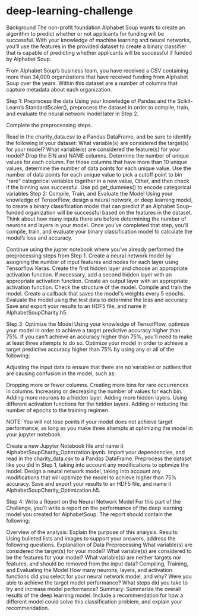 # deep-learning-challenge

Background The non-profit foundation Alphabet Soup wants to create an algorithm to predict whether or not applicants for funding will be successful. With your knowledge of machine learning and neural networks, you’ll use the features in the provided dataset to create a binary classifier that is capable of predicting whether applicants will be successful if funded by Alphabet Soup.

From Alphabet Soup’s business team, you have received a CSV containing more than 34,000 organizations that have received funding from Alphabet Soup over the years. Within this dataset are a number of columns that capture metadata about each organization.

Step 1: Preprocess the data Using your knowledge of Pandas and the Scikit-Learn’s StandardScaler(), preprocess the dataset in order to compile, train, and evaluate the neural network model later in Step 2.

Complete the preprocessing steps.

Read in the charity_data.csv to a Pandas DataFrame, and be sure to identify the following in your dataset:
What variable(s) are considered the target(s) for your model?
What variable(s) are considered the feature(s) for your model?
Drop the EIN and NAME columns.
Determine the number of unique values for each column.
For those columns that have more than 10 unique values, determine the number of data points for each unique value.
Use the number of data points for each unique value to pick a cutoff point to bin "rare" categorical variables together in a new value, Other, and then check if the binning was successful.
Use pd.get_dummies() to encode categorical variables
Step 2: Compile, Train, and Evaluate the Model Using your knowledge of TensorFlow, design a neural network, or deep learning model, to create a binary classification model that can predict if an Alphabet Soup–funded organization will be successful based on the features in the dataset. Think about how many inputs there are before determining the number of neurons and layers in your model. Once you’ve completed that step, you’ll compile, train, and evaluate your binary classification model to calculate the model’s loss and accuracy.

Continue using the jupter notebook where you’ve already performed the preprocessing steps from Step 1. Create a neural network model by assigning the number of input features and nodes for each layer using Tensorflow Keras. Create the first hidden layer and choose an appropriate activation function. If necessary, add a second hidden layer with an appropriate activation function. Create an output layer with an appropriate activation function. Check the structure of the model. Compile and train the model. Create a callback that saves the model's weights every 5 epochs. Evaluate the model using the test data to determine the loss and accuracy. Save and export your results to an HDF5 file, and name it AlphabetSoupCharity.h5.

Step 3: Optimize the Model Using your knowledge of TensorFlow, optimize your model in order to achieve a target predictive accuracy higher than 75%. If you can't achieve an accuracy higher than 75%, you'll need to make at least three attempts to do so. Optimize your model in order to achieve a target predictive accuracy higher than 75% by using any or all of the following:

Adjusting the input data to ensure that there are no variables or outliers that are causing confusion in the model, such as:

Dropping more or fewer columns. Creating more bins for rare occurrences in columns. Increasing or decreasing the number of values for each bin. Adding more neurons to a hidden layer. Adding more hidden layers. Using different activation functions for the hidden layers. Adding or reducing the number of epochs to the training regimen.

NOTE: You will not lose points if your model does not achieve target performance, as long as you make three attempts at optimizing the model in your jupyter notebook.

Create a new Jupyter Notebook file and name it AlphabetSoupCharity_Optimzation.ipynb. Import your dependencies, and read in the charity_data.csv to a Pandas DataFrame. Preprocess the dataset like you did in Step 1, taking into account any modifications to optimize the model. Design a neural network model, taking into account any modifications that will optimize the model to achieve higher than 75% accuracy. Save and export your results to an HDF5 file, and name it AlphabetSoupCharity_Optimization.h5.

Step 4: Write a Report on the Neural Network Model For this part of the Challenge, you’ll write a report on the performance of the deep learning model you created for AlphabetSoup. The report should contain the following:

Overview of the analysis: Explain the purpose of this analysis.
Results: Using bulleted lists and images to support your answers, address the following questions.
Explanation of Data Preprocessing
What variable(s) are considered the target(s) for your model?
What variable(s) are considered to be the features for your model?
What variable(s) are neither targets nor features, and should be removed from the input data?
Compiling, Training, and Evaluating the Model
How many neurons, layers, and activation functions did you select for your neural network model, and why?
Were you able to achieve the target model performance?
What steps did you take to try and increase model performance?
Summary: Summarize the overall results of the deep learning model. Include a recommendation for how a different model could solve this classification problem, and explain your recommendation.
